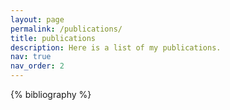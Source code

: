 ```yaml
---
layout: page
permalink: /publications/
title: publications
description: Here is a list of my publications.
nav: true
nav_order: 2
---
```


<!-- _pages/publications.md -->
<div class="publications">

{% bibliography %}

</div>
